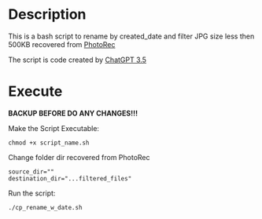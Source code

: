 # Description

This is a bash script to rename by created_date and filter JPG size less then 500KB recovered from [PhotoRec](https://www.cgsecurity.org/wiki/PhotoRec)

The script is code created by [ChatGPT 3.5](https://openai.com/blog/chatgpt)

# Execute

**BACKUP BEFORE DO ANY CHANGES!!!**

Make the Script Executable: 

```chmod +x script_name.sh```

Change folder dir recovered from PhotoRec
```
source_dir=""
destination_dir="...filtered_files"
```

Run the script: 
```
./cp_rename_w_date.sh
```
